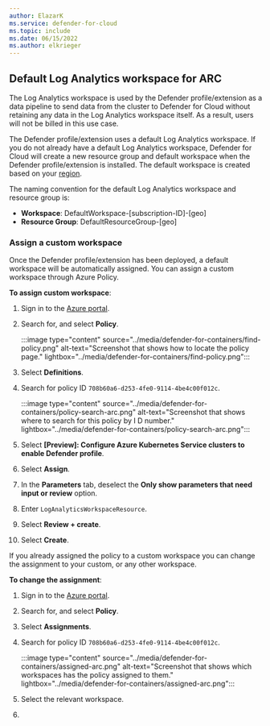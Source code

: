 ```yaml
---
author: ElazarK
ms.service: defender-for-cloud
ms.topic: include
ms.date: 06/15/2022
ms.author: elkrieger
---
```


## Default Log Analytics workspace for ARC

The Log Analytics workspace is used by the Defender profile/extension as a data pipeline to send data from the cluster to Defender for Cloud without retaining any data in the Log Analytics workspace itself. As a result, users will not be billed in this use case.

The Defender profile/extension uses a default Log Analytics workspace. If you do not already have a default Log Analytics workspace, Defender for Cloud will create a new resource group and default workspace when the Defender profile/extension is installed. The default workspace is created based on your [region](../faq-data-collection-agents.yml).

The naming convention for the default Log Analytics workspace and resource group is:
- **Workspace**: DefaultWorkspace-\[subscription-ID]-\[geo]
- **Resource Group**: DefaultResourceGroup-\[geo]

### Assign a custom workspace

Once the Defender profile/extension has been deployed, a default workspace will be automatically assigned. You can assign a custom workspace through Azure Policy.

**To assign custom workspace**:

1. Sign in to the [Azure portal](https://portal.azure.com). 

1. Search for, and select **Policy**.

    :::image type="content" source="../media/defender-for-containers/find-policy.png" alt-text="Screenshot that shows how to locate the policy page." lightbox="../media/defender-for-containers/find-policy.png":::

1. Select **Definitions**.

1. Search for policy ID `708b60a6-d253-4fe0-9114-4be4c00f012c`.

    :::image type="content" source="../media/defender-for-containers/policy-search-arc.png" alt-text="Screenshot that shows where to search for this policy by I D number." lightbox="../media/defender-for-containers/policy-search-arc.png":::

1. Select **\[Preview]: Configure Azure Kubernetes Service clusters to enable Defender profile**.

1. Select **Assign**.

1. In the **Parameters** tab, deselect the **Only show parameters that need input or review** option.

1. Enter `LogAnalyticsWorkspaceResource`.

1. Select **Review + create**.

1. Select **Create**.

If you already assigned the policy to a custom workspace you can change the assignment to your custom, or any other workspace.

**To change the assignment**:

1. Sign in to the [Azure portal](https://portal.azure.com). 

1. Search for, and select **Policy**.

1. Select **Assignments**.

1. Search for policy ID `708b60a6-d253-4fe0-9114-4be4c00f012c`.

    :::image type="content" source="../media/defender-for-containers/assigned-arc.png" alt-text="Screenshot that shows which workspaces has the policy assigned to them." lightbox="../media/defender-for-containers/assigned-arc.png":::

1. Select the relevant workspace.

1.  
